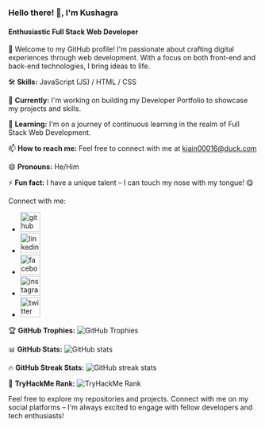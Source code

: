 ### Hello there! 👋, I'm Kushagra
#### Enthusiastic Full Stack Web Developer

🚀 Welcome to my GitHub profile! I'm passionate about crafting digital experiences through web development. With a focus on both front-end and back-end technologies, I bring ideas to life.

🛠️ **Skills:** JavaScript (JS) / HTML / CSS

🔭 **Currently:** I'm working on building my Developer Portfolio to showcase my projects and skills.

🌱 **Learning:** I'm on a journey of continuous learning in the realm of Full Stack Web Development.

📫 **How to reach me:** Feel free to connect with me at kjain00016@duck.com

😄 **Pronouns:** He/Him

⚡ **Fun fact:** I have a unique talent – I can touch my nose with my tongue! 😋

Connect with me:
- [<img src='https://cdn.jsdelivr.net/npm/simple-icons@3.0.1/icons/github.svg' alt='github' height='40'>](https://github.com/kushagrajain16)
- [<img src='https://cdn.jsdelivr.net/npm/simple-icons@3.0.1/icons/linkedin.svg' alt='linkedin' height='40'>](https://www.linkedin.com/in/kushagra-jain-881b99227/)
- [<img src='https://cdn.jsdelivr.net/npm/simple-icons@3.0.1/icons/facebook.svg' alt='facebook' height='40'>](https://www.facebook.com/KushagraJ16)
- [<img src='https://cdn.jsdelivr.net/npm/simple-icons@3.0.1/icons/instagram.svg' alt='instagram' height='40'>](https://www.instagram.com/kushagrajain_16/)
- [<img src='https://cdn.jsdelivr.net/npm/simple-icons@3.0.1/icons/twitter.svg' alt='twitter' height='40'>](https://twitter.com/kushagrajain_16)

🏆 **GitHub Trophies:**
![GitHub Trophies](https://github-profile-trophy.vercel.app/?username=kushagrajain16)

📊 **GitHub Stats:**
![GitHub stats](https://github-readme-stats.vercel.app/api?username=kushagrajain16&show_icons=true)

🔥 **GitHub Streak Stats:**
![GitHub streak stats](https://streak-stats.demolab.com/?user=kushagrajain16)

🌟 **TryHackMe Rank:**
![TryHackMe Rank](https://tryhackme-badges.s3.amazonaws.com/kushagrajain16.png)

Feel free to explore my repositories and projects. Connect with me on my social platforms – I'm always excited to engage with fellow developers and tech enthusiasts!
